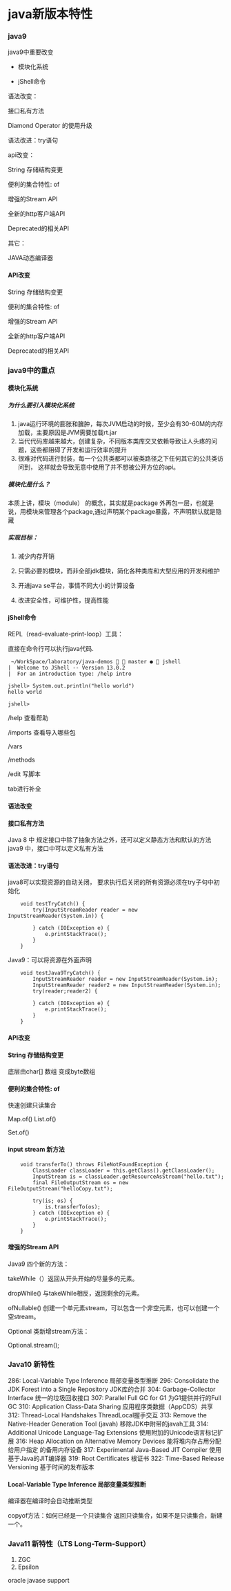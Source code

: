 # java新版本特性

### java9

java9中重要改变

- 模块化系统

- jShell命令

语法改变：

接口私有方法

Diamond Operator 的使用升级

语法改进：try语句

api改变：

String 存储结构变更

便利的集合特性: of

增强的Stream API

全新的http客户端API

Deprecated的相关API

其它：

JAVA动态编译器



#### API改变

String 存储结构变更

便利的集合特性: of

增强的Stream API

全新的http客户端API

Deprecated的相关API

### java9中的重点

#### 模块化系统

##### 为什么要引入模块化系统

1. java运行环境的膨胀和臃肿，每次JVM启动的时候，至少会有30-60M的内存加载，主要原因是JVM需要加载rt.jar
2. 当代代码库越来越大，创建复杂，不同版本类库交叉依赖导致让人头疼的问题，这些都阻碍了开发和运行效率的提升
3. 很难对代码进行封装，每一个公共类都可以被类路径之下任何其它的公共类访问到， 这样就会导致无意中使用了并不想被公开方位的api。

##### 模块化是什么？

本质上讲，模块（module） 的概念，其实就是package 外再包一层，也就是说，用模块来管理各个package,通过声明某个package暴露，不声明默认就是隐藏

##### 实现目标：

1. 减少内存开销

2. 只需必要的模块，而非全部jdk模块，简化各种类库和大型应用的开发和维护

3. 开进java se平台，事情不同大小的计算设备

4. 改进安全性，可维护性，提高性能

   



#### jShell命令

REPL（read-evaluate-print-loop）工具：

直接在命令行可以执行java代码.

```
 ~/WorkSpace/laboratory/java-demos   master ●  jshell
|  Welcome to JShell -- Version 13.0.2
|  For an introduction type: /help intro

jshell> System.out.println("hello world")
hello world

jshell>
```

/help 查看帮助

/imports 查看导入哪些包

/vars

/methods

/edit  写脚本

tab进行补全

#### 语法改变

#### 接口私有方法

Java 8 中 规定接口中除了抽象方法之外，还可以定义静态方法和默认的方法
java9 中，接口中可以定义私有方法

#### 语法改进：try语句

java8可以实现资源的自动关闭， 要求执行后关闭的所有资源必须在try子句中初始化

```
    void testTryCatch() {
        try(InputStreamReader reader = new InputStreamReader(System.in)) {

        } catch (IOException e) {
            e.printStackTrace();
        }
    }
```

Java9：可以将资源在外面声明

```
    void testJava9TryCatch() {
        InputStreamReader reader = new InputStreamReader(System.in);
        InputStreamReader reader2 = new InputStreamReader(System.in);
        try(reader;reader2) {

        } catch (IOException e) {
            e.printStackTrace();
        }
    }
```



#### API改变

#### String 存储结构变更

底层由char[] 数组 变成byte数组

#### 便利的集合特性: of

快速创建只读集合

Map.of()
List.of()

Set.of()

#### input stream 新方法

```
    void transferTo() throws FileNotFoundException {
        ClassLoader classLoader = this.getClass().getClassLoader();
        InputStream is = classLoader.getResourceAsStream("hello.txt");
        final FileOutputStream os = new FileOutputStream("helloCopy.txt");

        try(is; os) {
            is.transferTo(os);
        } catch (IOException e) {
            e.printStackTrace();
        }
    }
```



#### 增强的Stream API

Java9 四个新的方法：

takeWhile（）返回从开头开始的尽量多的元素。

dropWhile()  与takeWhile相反，返回剩余的元素。

ofNullable() 创建一个单元素stream，可以包含一个非空元素，也可以创建一个空stream。

Optional 类新增stream方法：

Optional.stream();



### Java10 新特性

286: Local-Variable Type Inference 局部变量类型推断
296: Consolidate the JDK Forest into a Single Repository JDK库的合并
304: Garbage-Collector Interface 统一的垃圾回收接口
307: Parallel Full GC for G1 为G1提供并行的Full GC
310: Application Class-Data Sharing 应用程序类数据（AppCDS）共享
312: Thread-Local Handshakes ThreadLocal握手交互
313: Remove the Native-Header Generation Tool (javah) 移除JDK中附带的javah工具
314: Additional Unicode Language-Tag Extensions 使用附加的Unicode语言标记扩展
316: Heap Allocation on Alternative Memory Devices 能将堆内存占用分配给用户指定
的备用内存设备
317: Experimental Java-Based JIT Compiler 使用基于Java的JIT编译器
319: Root Certificates 根证书
322: Time-Based Release Versioning 基于时间的发布版本

#### Local-Variable Type Inference 局部变量类型推断

编译器在编译时会自动推断类型



copyof方法：如何已经是一个只读集合 返回只读集合，如果不是只读集合，新建一个。



### Java11 新特性（LTS Long-Term-Support）

1. ZGC 
2. Epsilon

oracle javase support